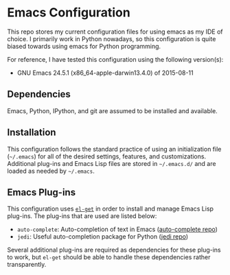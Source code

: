 Emacs Configuration
===================

This repo stores my current configuration files for using
emacs as my IDE of choice. I primarily work in Python nowadays, so this
configuration is quite biased towards using emacs for Python programming.

For reference, I have tested this configuration using the following version(s):
- GNU Emacs 24.5.1 (x86_64-apple-darwin13.4.0) of 2015-08-11

Dependencies
------------

Emacs, Python, IPython, and git are assumed to be installed and available. 

Installation
------------

This configuration follows the standard practice of using an initialization file
(`~/.emacs`) for all of the desired settings, features, and customizations.
Additional plug-ins and Emacs Lisp files are stored in `~/.emacs.d/` and are
loaded as needed by `~/.emacs`.

Emacs Plug-ins
--------------

This configuration uses [`el-get`](https://github.com/dimitri/el-get "el-get repo")
in order to install and manage Emacs Lisp plug-ins. The plug-ins that are used
are listed below:

- `auto-complete`: Auto-completion of text in Emacs ([auto-complete repo](https://github.com/auto-complete/auto-complete))
- `jedi`: Useful auto-completion package for Python ([jedi repo](https://github.com/tkf/emacs-jedi))

Several additional plug-ins are required as dependencies for these plug-ins to
work, but `el-get` should be able to handle these dependencies rather transparently.
